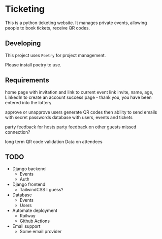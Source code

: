 # Ticketing

This is a python ticketing website. It manages private events, allowing people to book tickets, receive QR codes.

## Developing

This project uses `Poetry` for project management.

Please install poetry to use.

## Requirements

home page with invitation and link to current event link invite, name, age, LinkedIn to create an account success page - thank you, you have been entered into the lottery

approve or unapprove users generate QR codes then ability to send emails with secret passwords database with users, events and tickets

party feedback for hosts party feedback on other guests missed connection?

long term QR code validation Data on attendees

## TODO

- Django backend
  - Events
  - Auth
- Django frontend
  - TailwindCSS I guess?
- Database
  - Events
  - Users
- Automate deployment
  - Railway
  - Github Actions
- Email support
  - Some email provider
